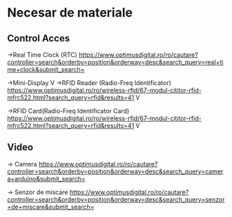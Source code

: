 # Necesar de materiale 
## Control Acces
->Real Time Clock (RTC)  https://www.optimusdigital.ro/ro/cautare?controller=search&orderby=position&orderway=desc&search_query=real+time+clock&submit_search= 

->Mini-Display V
->RFID Reader (Radio-Freq Identificator)
https://www.optimusdigital.ro/ro/wireless-rfid/67-modul-cititor-rfid-mfrc522.html?search_query=rfid&results=41 V

->RFID Card(Radio-Freq Identificator Card)
https://www.optimusdigital.ro/ro/wireless-rfid/67-modul-cititor-rfid-mfrc522.html?search_query=rfid&results=41 V

## Video
-> Camera https://www.optimusdigital.ro/ro/cautare?controller=search&orderby=position&orderway=desc&search_query=camera+arduino&submit_search=

-> Senzor de miscare 
https://www.optimusdigital.ro/ro/cautare?controller=search&orderby=position&orderway=desc&search_query=senzor+de+miscare&submit_search=


